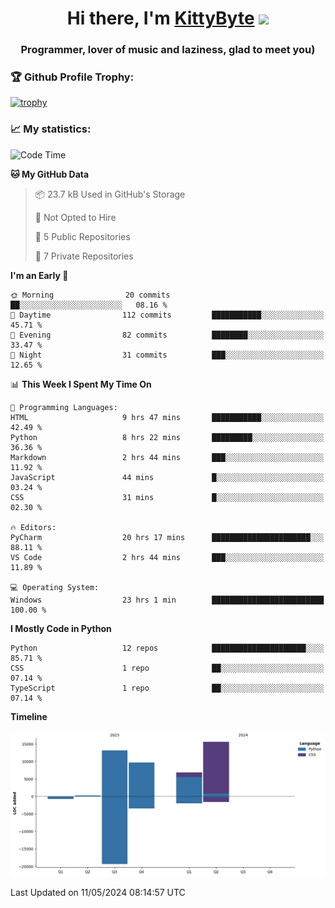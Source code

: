 <h1 align="center">Hi there, I'm <a href="https://github.com/KittyByte" target="_blank">KittyByte</a> 
<img src="https://github.com/blackcater/blackcater/raw/main/images/Hi.gif" height="32"/></h1>
<h3 align="center">Programmer, lover of music and laziness, glad to meet you)</h3>



<h3>🏆 Github Profile Trophy:</h1>

[![trophy](https://github-profile-trophy.vercel.app/?username=KittyByte&theme=gruvbox)](https://github.com/ryo-ma/github-profile-trophy)

<h3>📈 My statistics:</h1>

<!--START_SECTION:waka-->
![Code Time](http://img.shields.io/badge/Code%20Time-586%20hrs%2047%20mins-blue)

**🐱 My GitHub Data** 

> 📦 23.7 kB Used in GitHub's Storage 
 > 
> 🚫 Not Opted to Hire
 > 
> 📜 5 Public Repositories 
 > 
> 🔑 7 Private Repositories 
 > 
**I'm an Early 🐤** 

```text
🌞 Morning                20 commits          ██░░░░░░░░░░░░░░░░░░░░░░░   08.16 % 
🌆 Daytime                112 commits         ███████████░░░░░░░░░░░░░░   45.71 % 
🌃 Evening                82 commits          ████████░░░░░░░░░░░░░░░░░   33.47 % 
🌙 Night                  31 commits          ███░░░░░░░░░░░░░░░░░░░░░░   12.65 % 
```


📊 **This Week I Spent My Time On** 

```text
💬 Programming Languages: 
HTML                     9 hrs 47 mins       ███████████░░░░░░░░░░░░░░   42.49 % 
Python                   8 hrs 22 mins       █████████░░░░░░░░░░░░░░░░   36.36 % 
Markdown                 2 hrs 44 mins       ███░░░░░░░░░░░░░░░░░░░░░░   11.92 % 
JavaScript               44 mins             █░░░░░░░░░░░░░░░░░░░░░░░░   03.24 % 
CSS                      31 mins             █░░░░░░░░░░░░░░░░░░░░░░░░   02.30 % 

🔥 Editors: 
PyCharm                  20 hrs 17 mins      ██████████████████████░░░   88.11 % 
VS Code                  2 hrs 44 mins       ███░░░░░░░░░░░░░░░░░░░░░░   11.89 % 

💻 Operating System: 
Windows                  23 hrs 1 min        █████████████████████████   100.00 % 
```

**I Mostly Code in Python** 

```text
Python                   12 repos            █████████████████████░░░░   85.71 % 
CSS                      1 repo              ██░░░░░░░░░░░░░░░░░░░░░░░   07.14 % 
TypeScript               1 repo              ██░░░░░░░░░░░░░░░░░░░░░░░   07.14 % 
```



**Timeline**

![Lines of Code chart](https://raw.githubusercontent.com/KittyByte/KittyByte/main/assets/bar_graph.png)


 Last Updated on 11/05/2024 08:14:57 UTC
<!--END_SECTION:waka-->
